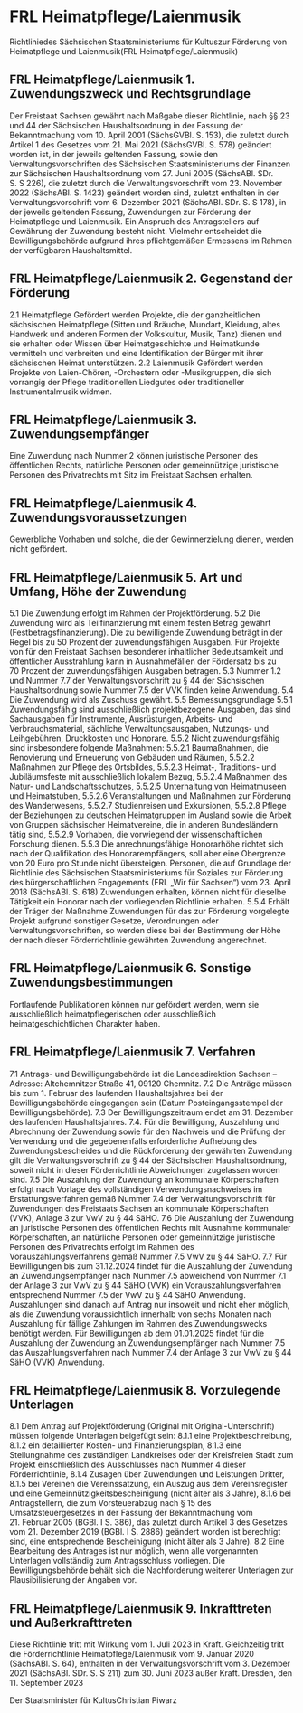 # FRL Heimatpflege/Laienmusik

Richtliniedes Sächsischen Staatsministeriums für Kultuszur Förderung von Heimatpflege und Laienmusik(FRL Heimatpflege/Laienmusik)

## FRL Heimatpflege/Laienmusik 1. Zuwendungszweck und Rechtsgrundlage

Der Freistaat Sachsen gewährt nach Maßgabe dieser Richtlinie, nach §§ 23 und 44 der Sächsischen Haushaltsordnung in der Fassung der Bekanntmachung vom 10. April 2001 (SächsGVBl. S. 153), die zuletzt durch Artikel 1 des Gesetzes vom 21. Mai 2021 (SächsGVBl. S. 578) geändert worden ist, in der jeweils geltenden Fassung, sowie den Verwaltungsvorschriften des Sächsischen Staatsministeriums der Finanzen zur Sächsischen Haushaltsordnung vom 27. Juni 2005 (SächsABl. SDr. S. S 226), die zuletzt durch die Verwaltungsvorschrift vom 23. November 2022 (SächsABl. S. 1423) geändert worden sind, zuletzt enthalten in der Verwaltungsvorschrift vom 6. Dezember 2021 (SächsABl. SDr. S. S 178), in der jeweils geltenden Fassung, Zuwendungen zur Förderung der Heimatpflege und Laienmusik. Ein Anspruch des Antragstellers auf Gewährung der Zuwendung besteht nicht. Vielmehr entscheidet die Bewilligungsbehörde aufgrund ihres pflichtgemäßen Ermessens im Rahmen der verfügbaren Haushaltsmittel. 
## FRL Heimatpflege/Laienmusik 2. Gegenstand der Förderung

2.1 Heimatpflege Gefördert werden Projekte, die der ganzheitlichen sächsischen Heimatpflege (Sitten und Bräuche, Mundart, Kleidung, altes Handwerk und anderen Formen der Volkskultur, Musik, Tanz) dienen und sie erhalten oder Wissen über Heimatgeschichte und Heimatkunde vermitteln und verbreiten und eine Identifikation der Bürger mit ihrer sächsischen Heimat unterstützen. 2.2 Laienmusik Gefördert werden Projekte von Laien-Chören, -Orchestern oder -Musikgruppen, die sich vorrangig der Pflege traditionellen Liedgutes oder traditioneller Instrumentalmusik widmen. 
## FRL Heimatpflege/Laienmusik 3. Zuwendungsempfänger

Eine Zuwendung nach Nummer 2 können juristische Personen des öffentlichen Rechts, natürliche Personen oder gemeinnützige juristische Personen des Privatrechts mit Sitz im Freistaat Sachsen erhalten. 
## FRL Heimatpflege/Laienmusik 4. Zuwendungsvoraussetzungen

Gewerbliche Vorhaben und solche, die der Gewinnerzielung dienen, werden nicht gefördert. 
## FRL Heimatpflege/Laienmusik 5. Art und Umfang, Höhe der Zuwendung

5.1 Die Zuwendung erfolgt im Rahmen der Projektförderung. 5.2 Die Zuwendung wird als Teilfinanzierung mit einem festen Betrag gewährt (Festbetragsfinanzierung). Die zu bewilligende Zuwendung beträgt in der Regel bis zu 50 Prozent der zuwendungsfähigen Ausgaben. Für Projekte von für den Freistaat Sachsen besonderer inhaltlicher Bedeutsamkeit und öffentlicher Ausstrahlung kann in Ausnahmefällen der Fördersatz bis zu 70 Prozent der zuwendungsfähigen Ausgaben betragen. 5.3 Nummer 1.2 und Nummer 7.7 der Verwaltungsvorschrift zu § 44 der Sächsischen Haushaltsordnung sowie Nummer 7.5 der VVK finden keine Anwendung. 5.4 Die Zuwendung wird als Zuschuss gewährt. 5.5 Bemessungsgrundlage 5.5.1 Zuwendungsfähig sind ausschließlich projektbezogene Ausgaben, das sind Sachausgaben für Instrumente, Ausrüstungen, Arbeits- und Verbrauchsmaterial, sächliche Verwaltungsausgaben, Nutzungs- und Leihgebühren, Druckkosten und Honorare. 5.5.2 Nicht zuwendungsfähig sind insbesondere folgende Maßnahmen: 5.5.2.1 Baumaßnahmen, die Renovierung und Erneuerung von Gebäuden und Räumen, 5.5.2.2 Maßnahmen zur Pflege des Ortsbildes, 5.5.2.3 Heimat-, Traditions- und Jubiläumsfeste mit ausschließlich lokalem Bezug, 5.5.2.4 Maßnahmen des Natur- und Landschaftsschutzes, 5.5.2.5 Unterhaltung von Heimatmuseen und Heimatstuben, 5.5.2.6 Veranstaltungen und Maßnahmen zur Förderung des Wanderwesens, 5.5.2.7 Studienreisen und Exkursionen, 5.5.2.8 Pflege der Beziehungen zu deutschen Heimatgruppen im Ausland sowie die Arbeit von Gruppen sächsischer Heimatvereine, die in anderen Bundesländern tätig sind, 5.5.2.9 Vorhaben, die vorwiegend der wissenschaftlichen Forschung dienen. 5.5.3 Die anrechnungsfähige Honorarhöhe richtet sich nach der Qualifikation des Honorarempfängers, soll aber eine Obergrenze von 20 Euro pro Stunde nicht übersteigen. Personen, die auf Grundlage der Richtlinie des Sächsischen Staatsministeriums für Soziales zur Förderung des bürgerschaftlichen Engagements (FRL „Wir für Sachsen“) vom 23. April 2018 (SächsABl. S. 618) Zuwendungen erhalten, können nicht für dieselbe Tätigkeit ein Honorar nach der vorliegenden Richtlinie erhalten. 5.5.4 Erhält der Träger der Maßnahme Zuwendungen für das zur Förderung vorgelegte Projekt aufgrund sonstiger Gesetze, Verordnungen oder Verwaltungsvorschriften, so werden diese bei der Bestimmung der Höhe der nach dieser Förderrichtlinie gewährten Zuwendung angerechnet. 
## FRL Heimatpflege/Laienmusik 6. Sonstige Zuwendungsbestimmungen

Fortlaufende Publikationen können nur gefördert werden, wenn sie ausschließlich heimatpflegerischen oder ausschließlich heimatgeschichtlichen Charakter haben. 
## FRL Heimatpflege/Laienmusik 7. Verfahren

7.1 Antrags- und Bewilligungsbehörde ist die Landesdirektion Sachsen – Adresse: Altchemnitzer Straße 41, 09120 Chemnitz. 7.2 Die Anträge müssen bis zum 1. Februar des laufenden Haushaltsjahres bei der Bewilligungsbehörde eingegangen sein (Datum Posteingangsstempel der Bewilligungsbehörde). 7.3 Der Bewilligungszeitraum endet am 31. Dezember des laufenden Haushaltsjahres. 7.4. Für die Bewilligung, Auszahlung und Abrechnung der Zuwendung sowie für den Nachweis und die Prüfung der Verwendung und die gegebenenfalls erforderliche Aufhebung des Zuwendungsbescheides und die Rückforderung der gewährten Zuwendung gilt die Verwaltungsvorschrift zu § 44 der Sächsischen Haushaltsordnung, soweit nicht in dieser Förderrichtlinie Abweichungen zugelassen worden sind. 7.5 Die Auszahlung der Zuwendung an kommunale Körperschaften erfolgt nach Vorlage des vollständigen Verwendungsnachweises im Erstattungsverfahren gemäß Nummer 7.4 der Verwaltungsvorschrift für Zuwendungen des Freistaats Sachsen an kommunale Körperschaften (VVK), Anlage 3 zur VwV zu § 44 SäHO. 7.6 Die Auszahlung der Zuwendung an juristische Personen des öffentlichen Rechts mit Ausnahme kommunaler Körperschaften, an natürliche Personen oder gemeinnützige juristische Personen des Privatrechts erfolgt im Rahmen des Vorauszahlungsverfahrens gemäß Nummer 7.5 VwV zu § 44 SäHO. 7.7 Für Bewilligungen bis zum 31.12.2024 findet für die Auszahlung der Zuwendung an Zuwendungsempfänger nach Nummer 7.5 abweichend von Nummer 7.1 der Anlage 3 zur VwV zu § 44 SäHO (VVK) ein Vorauszahlungsverfahren entsprechend Nummer 7.5 der VwV zu § 44 SäHO Anwendung. Auszahlungen sind danach auf Antrag nur insoweit und nicht eher möglich, als die Zuwendung voraussichtlich innerhalb von sechs Monaten nach Auszahlung für fällige Zahlungen im Rahmen des Zuwendungswecks benötigt werden. Für Bewilligungen ab dem 01.01.2025 findet für die Auszahlung der Zuwendung an Zuwendungsempfänger nach Nummer 7.5 das Auszahlungsverfahren nach Nummer 7.4 der Anlage 3 zur VwV zu § 44 SäHO (VVK) Anwendung. 
## FRL Heimatpflege/Laienmusik 8. Vorzulegende Unterlagen

8.1 Dem Antrag auf Projektförderung (Original mit Original-Unterschrift) müssen folgende Unterlagen beigefügt sein: 8.1.1 eine Projektbeschreibung, 8.1.2 ein detaillierter Kosten- und Finanzierungsplan, 8.1.3 eine Stellungnahme des zuständigen Landkreises oder der Kreisfreien Stadt zum Projekt einschließlich des Ausschlusses nach Nummer 4 dieser Förderrichtlinie, 8.1.4 Zusagen über Zuwendungen und Leistungen Dritter, 8.1.5 bei Vereinen die Vereinssatzung, ein Auszug aus dem Vereinsregister und eine Gemeinnützigkeitsbescheinigung (nicht älter als 3 Jahre), 8.1.6 bei Antragstellern, die zum Vorsteuerabzug nach § 15 des Umsatzsteuergesetzes in der Fassung der Bekanntmachung vom 21. Februar 2005 (BGBl. I S. 386), das zuletzt durch Artikel 3 des Gesetzes vom 21. Dezember 2019 (BGBl. I S. 2886) geändert worden ist berechtigt sind, eine entsprechende Bescheinigung (nicht älter als 3 Jahre). 8.2 Eine Bearbeitung des Antrages ist nur möglich, wenn alle vorgenannten Unterlagen vollständig zum Antragsschluss vorliegen. Die Bewilligungsbehörde behält sich die Nachforderung weiterer Unterlagen zur Plausibilisierung der Angaben vor. 
## FRL Heimatpflege/Laienmusik 9. Inkrafttreten und Außerkrafttreten

Diese Richtlinie tritt mit Wirkung vom 1. Juli 2023 in Kraft. Gleichzeitig tritt die Förderrichtlinie Heimatpflege/Laienmusik vom 9. Januar 2020 (SächsABl. S. 64), enthalten in der Verwaltungsvorschrift vom 3. Dezember 2021 (SächsABl. SDr. S. S 211) zum 30. Juni 2023 außer Kraft. Dresden, den 11. September 2023

Der Staatsminister für KultusChristian Piwarz

